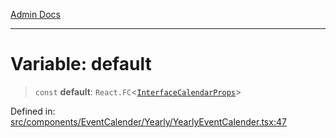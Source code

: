 [Admin Docs](/)

***

# Variable: default

> `const` **default**: `React.FC`\<[`InterfaceCalendarProps`](types\Event\interface\README\type-aliases\InterfaceCalendarProps.md)\>

Defined in: [src/components/EventCalender/Yearly/YearlyEventCalender.tsx:47](https://github.com/PalisadoesFoundation/talawa-admin/blob/main/src/components/EventCalender/Yearly/YearlyEventCalender.tsx#L47)
